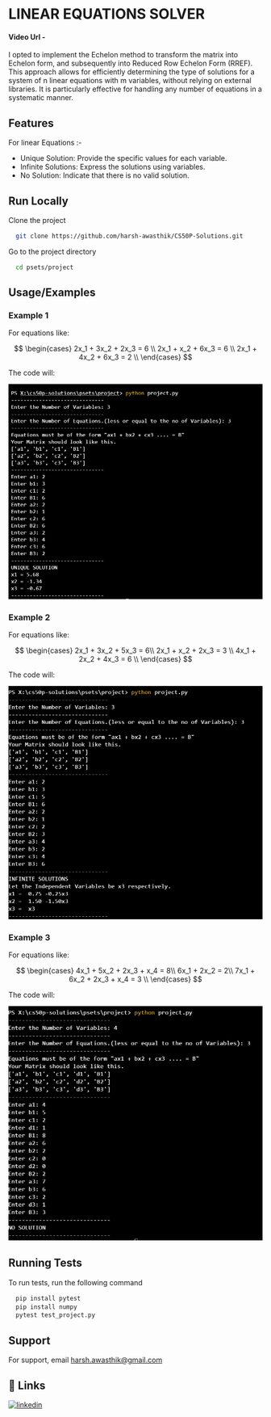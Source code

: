 
# LINEAR EQUATIONS SOLVER
#### Video Url -

I opted to implement the Echelon method to transform the matrix into Echelon form, and subsequently into Reduced Row Echelon Form (RREF). This approach allows for efficiently determining the type of solutions for a system of n linear equations with m variables, without relying on external libraries. It is particularly effective for handling any number of equations in a systematic manner.
## Features
For linear Equations :-
- Unique Solution: Provide the specific values for each variable.
- Infinite Solutions: Express the solutions using variables.
- No Solution: Indicate that there is no valid solution.



## Run Locally

Clone the project

```bash
  git clone https://github.com/harsh-awasthik/CS50P-Solutions.git
```

Go to the project directory

```bash
  cd psets/project
```


## Usage/Examples

### Example 1

For equations like:

$$
\begin{cases}
2x_1 + 3x_2 + 2x_3 = 6 \\
2x_1 + x_2 + 6x_3 = 6 \\
2x_1 + 4x_2 + 6x_3 = 2 \\
\end{cases}
$$

The code will:

![Unique Solution](images/unique.png)

### Example 2

For equations like:

$$
\begin{cases}
2x_1 + 3x_2 + 5x_3  = 6\\
2x_1 + x_2 + 2x_3 = 3 \\
4x_1 + 2x_2 + 4x_3 = 6 \\
\end{cases}
$$

The code will:

![Infinite Solution](images/infinite.png)

### Example 3

For equations like:

$$
\begin{cases}
4x_1 + 5x_2 + 2x_3 + x_4 = 8\\
6x_1 + 2x_2 = 2\\
7x_1 + 6x_2 + 2x_3 + x_4 = 3 \\
\end{cases}
$$

The code will:

![No Solution](images/nosoln.png)

## Running Tests

To run tests, run the following command

```bash
  pip install pytest
  pip install numpy
  pytest test_project.py
```


## Support

For support, email harsh.awasthik@gmail.com


## 🔗 Links

[![linkedin](https://img.shields.io/badge/linkedin-0A66C2?style=for-the-badge&logo=linkedin&logoColor=white)](https://www.linkedin.com/in/harsh-awasthi-746b64277/)

